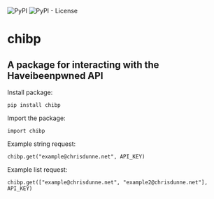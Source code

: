 ![PyPI](https://img.shields.io/pypi/v/cd-hibp?style=for-the-badge)
![PyPI - License](https://img.shields.io/pypi/l/cd-hibp?style=for-the-badge)

# chibp

## A package for interacting with the Haveibeenpwned API

Install package:

```
pip install chibp
```

Import the package:

```
import chibp
```

Example string request:

```
chibp.get("example@chrisdunne.net", API_KEY)
```

Example list request:

```
chibp.get(["example@chrisdunne.net", "example2@chrisdunne.net"], API_KEY)
```